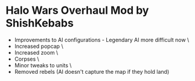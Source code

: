 # Halo Wars Overhaul Mod by ShishKebabs

* Improvements to AI configurations - Legendary AI more difficult now \
* Increased popcap \
* Increased zoom \
* Corpses \
* Minor tweaks to units \
* Removed rebels (AI doesn't capture the map if they hold land)
